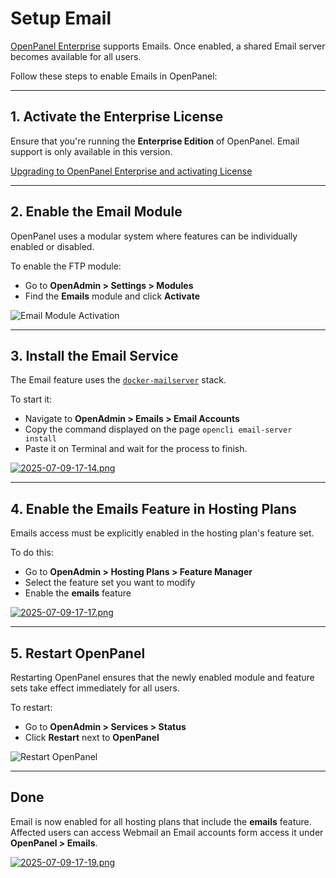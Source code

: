 # Setup Email

[OpenPanel Enterprise](https://openpanel.com/enterprise/) supports Emails. Once enabled, a shared Email server becomes available for all users.

Follow these steps to enable Emails in OpenPanel:

---

## 1. Activate the Enterprise License

Ensure that you're running the **Enterprise Edition** of OpenPanel. Email support is only available in this version.

[Upgrading to OpenPanel Enterprise and activating License](/docs/articles/license/upgrade_to_openpanel_enterprise_and-activate_license/)

---

## 2. Enable the Email Module

OpenPanel uses a modular system where features can be individually enabled or disabled.

To enable the FTP module:

* Go to **OpenAdmin > Settings > Modules**
* Find the **Emails** module and click **Activate**

![Email Module Activation](https://i.postimg.cc/9FvhmLSX/2025-07-09-17-12.png)

---

## 3. Install the Email Service

The Email feature uses the [`docker-mailserver`](https://docker-mailserver.github.io/docker-mailserver/latest/) stack.

To start it:

* Navigate to **OpenAdmin > Emails > Email Accounts**
* Copy the command displayed on the page `opencli email-server install`
* Paste it on Terminal and wait for the process to finish.

[![2025-07-09-17-14.png](https://i.postimg.cc/YCzMd1np/2025-07-09-17-14.png)](https://postimg.cc/G4tW2snN)

---

## 4. Enable the Emails Feature in Hosting Plans

Emails access must be explicitly enabled in the hosting plan's feature set.

To do this:

* Go to **OpenAdmin > Hosting Plans > Feature Manager**
* Select the feature set you want to modify
* Enable the **emails** feature

[![2025-07-09-17-17.png](https://i.postimg.cc/NjfzwmGG/2025-07-09-17-17.png)](https://postimg.cc/zV6jCLR4)

---

## 5. Restart OpenPanel

Restarting OpenPanel ensures that the newly enabled module and feature sets take effect immediately for all users.

To restart:

* Go to **OpenAdmin > Services > Status**
* Click **Restart** next to **OpenPanel**

![Restart OpenPanel](https://i.postimg.cc/pd1PdJ3V/2025-07-09-11-40.png)

---

## Done

Email is now enabled for all hosting plans that include the **emails** feature. Affected users can access Webmail an Email accounts form access it under **OpenPanel > Emails**.

[![2025-07-09-17-19.png](https://i.postimg.cc/44QPNySY/2025-07-09-17-19.png)](https://postimg.cc/144wvmPS)

